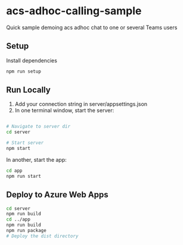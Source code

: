 # acs-adhoc-calling-sample

Quick sample demoing acs adhoc chat to one or several Teams users

## Setup

Install dependencies

```sh
npm run setup
```

## Run Locally

1. Add your connection string in server/appsettings.json
2. In one terminal window, start the server:

```sh

# Navigate to server dir
cd server

# Start server
npm start
```

In another, start the app:

```sh
cd app
npm run start
```

## Deploy to Azure Web Apps

```sh
cd server
npm run build
cd ../app
npm run build
npm run package
# Deploy the dist directory
```
